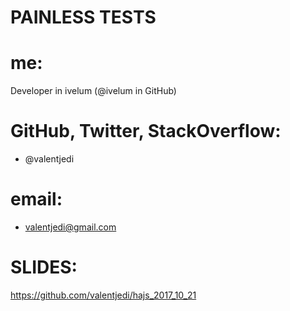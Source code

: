PAINLESS TESTS
==============
# me:
Developer in ivelum (@ivelum in GitHub)
# GitHub, Twitter, StackOverflow:
- @valentjedi
# email:
- valentjedi@gmail.com
# SLIDES:
https://github.com/valentjedi/hajs_2017_10_21

